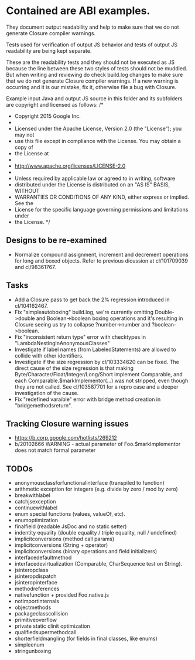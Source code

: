 # Contained are ABI examples.

They document output readability and help to make sure that we do not generate
Closure compiler warnings.

Tests used for verification of output JS behavior and tests of output JS
readability are being kept separate.

These are the readability tests and they should not be executed as JS
because the line between these two styles of tests should not be
muddied. But when writing and reviewing do check build.log changes to make
sure that we do not generate Closure compiler warnings. If a new warning is
occurring and it is our mistake, fix it, otherwise file a bug with Closure.

Example input Java and output JS source in this folder and its subfolders
are copyright and licensed as follows:
/*
 * Copyright 2015 Google Inc.
 *
 * Licensed under the Apache License, Version 2.0 (the "License"); you may not
 * use this file except in compliance with the License. You may obtain a copy of
 * the License at
 *
 * http://www.apache.org/licenses/LICENSE-2.0
 *
 * Unless required by applicable law or agreed to in writing, software
 * distributed under the License is distributed on an "AS IS" BASIS, WITHOUT
 * WARRANTIES OR CONDITIONS OF ANY KIND, either express or implied. See the
 * License for the specific language governing permissions and limitations under
 * the License.
 */

## Designs to be re-examined
- Normalize compound assignment, increment and decrement operations for long and
  boxed objects. Refer to previous dicussion at cl/101709039 and cl/98361767.

## Tasks
- Add a Closure pass to get back the 2% regression introduced in cl/104162467.
- Fix "simpleautoboxing" build.log, we're currently omitting Double->double and Boolean->boolean
    boxing operations and it's resulting in Closure seeing us try to collapse ?number->number and
    ?boolean->boolean.
- Fix "inconsistent return type" error with checktypes in "LambdaNestingInAnonymousClasses"
- Investigate if label names (from LabeledStatements) are allowed to collide with other identifiers.
- Investigate if the size regression by cl/103334620 can be fixed.
    The direct cause of the size regression is that making
    Byte/Character/Float/Integer/Long/Short implement Comparable,
    and each Comparable.$markImplementor(...) was not stripped, even though
    they are not called. See cl/103587701 for a repro case and a deeper
    investigation of the cause.
- Fix "redefined varaible" error with bridge method creation in
  "bridgemethodsreturn".

## Tracking Closure warning issues
- https://b.corp.google.com/hotlists/269212
- b/20102666 WARNING - actual parameter of Foo.$markImplementor does not match
  formal parameter

## TODOs
- anonymousclassforfunctionalinterface (transpiled to function)
- arithmetic exception for integers (e.g. divide by zero / mod by zero)
- breakwithlabel
- catchjsexception
- continuewithlabel
- enum special functions (values, valueOf, etc).
- enumoptimization
- finalfield (readable JsDoc and no static setter)
- indentity equality (double equality / triple equality, null / undefined)
- implicitconversions (method call params)
- implicitconversions (String + operator)
- implicitconversions (binary operations and field initializers)
- interfacedefaultmethod
- interfacedevirtualization (Comparable, CharSequence test on String).
- jsinteropclass
- jsinteropdispatch
- jsinteropinterface
- methodreferences
- nativefunction + provided Foo.native.js
- notimportinternals
- objectmethods
- packageclasscollision
- primitiveoverflow
- private static clinit optimization
- qualifiedsupermethodcall
- shorterfieldmangling (for fields in final classes, like enums)
- simpleenum
- stringunboxing
